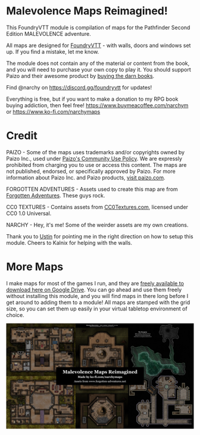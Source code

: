 # Malevolence Maps Reimagined!

This FoundryVTT module is compilation of maps for the Pathfinder Second Edition MALEVOLENCE adventure.

All maps are designed for [FoundryVTT](https://foundryvtt.com/) - with walls, doors and windows set up. If you find a mistake, let me know. 

The module does not contain any of the material or content from the book, and you will need to purchase your own copy to play it. You should support Paizo and their awesome product by [buying the darn books](https://paizo.com/products/btq024xn).

Find @narchy on https://discord.gg/foundryvtt for updates!

Everything is free, but if you want to make a donation to my RPG book buying addiction, then feel free! https://www.buymeacoffee.com/narchym or https://www.ko-fi.com/narchymaps

# Credit

PAIZO - Some of the maps uses trademarks and/or copyrights owned by Paizo Inc., used under [Paizo's Community Use Policy](https://www.paizo.com/communityuse). We are expressly prohibited from charging you to use or access this content. The maps are not published, endorsed, or specifically approved by Paizo. For more information about Paizo Inc. and Paizo products, [visit paizo.com](http://www.paizo.com).

FORGOTTEN ADVENTURES - Assets used to create this map are from [Forgotten Adventures](https://www.forgotten-adventures.net/info/). These guys rock.

CC0 TEXTURES - Contains assets from [CC0Textures.com](https://www.CC0Textures.com), licensed under CC0 1.0 Universal.

NARCHY - Hey, it's me! Some of the weirder assets are my own creations.

Thank you to [Ustin](https://gitlab.com/Ustin/) for pointing me in the right direction on how to setup this module. Cheers to Kalnix for helping with the walls.

# More Maps

I make maps for most of the games I run, and they are [freely available to download here on Google Drive](https://www.tinyurl.com/narchymaps). You can go ahead and use them freely without installing this module, and you will find maps in there long before I get around to adding them to a module! All maps are stamped with the grid size, so you can set them up easily in your virtual tabletop environment of choice. 


[![Preview Image](preview/preview.jpg)](https://gitlab.com/narchy-maps/malevolence-reimagined/-/raw/master/preview/preview.jpg)
